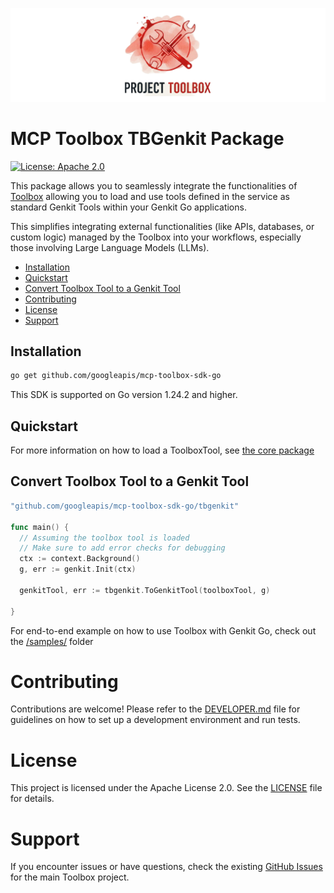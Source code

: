 ![MCP Toolbox Logo](https://raw.githubusercontent.com/googleapis/genai-toolbox/main/logo.png)

# MCP Toolbox TBGenkit Package

[![License: Apache 2.0](https://img.shields.io/badge/License-Apache%202.0-blue.svg)](https://opensource.org/licenses/Apache-2.0)

This package allows you to seamlessly integrate the functionalities of
[Toolbox](https://github.com/googleapis/genai-toolbox) allowing you to load and
use tools defined in the service as standard Genkit Tools within your Genkit Go
applications.

This simplifies integrating external functionalities (like APIs, databases, or
custom logic) managed by the Toolbox into your workflows, especially those
involving Large Language Models (LLMs).


<!-- TOC ignore:true -->
<!-- TOC -->

- [Installation](#installation)
- [Quickstart](#quickstart)
- [Convert Toolbox Tool to a Genkit Tool](#convert-toolbox-tool-to-a-genkit-tool)
- [Contributing](#contributing)
- [License](#license)
- [Support](#support)

<!-- /TOC -->

## Installation

```bash
go get github.com/googleapis/mcp-toolbox-sdk-go
```
This SDK is supported on Go version 1.24.2 and higher.

## Quickstart

For more information on how to load a ToolboxTool, see [the core package](https://github.com/googleapis/mcp-toolbox-sdk-go/tree/main/core)

## Convert Toolbox Tool to a Genkit Tool

```go
"github.com/googleapis/mcp-toolbox-sdk-go/tbgenkit"

func main() {
  // Assuming the toolbox tool is loaded
  // Make sure to add error checks for debugging
  ctx := context.Background()
  g, err := genkit.Init(ctx)

  genkitTool, err := tbgenkit.ToGenkitTool(toolboxTool, g)

}
```

For end-to-end example on how to use Toolbox with Genkit Go, check out the [/samples/](https://github.com/googleapis/mcp-toolbox-sdk-go/tree/main/tbgenkit/samples) folder

# Contributing

Contributions are welcome! Please refer to the [DEVELOPER.md](./DEVELOPER.md)
file for guidelines on how to set up a development environment and run tests.

# License

This project is licensed under the Apache License 2.0. See the
[LICENSE](https://github.com/googleapis/mcp-toolbox-sdk-go/blob/main/LICENSE) file for details.

# Support

If you encounter issues or have questions, check the existing [GitHub Issues](https://github.com/googleapis/genai-toolbox/issues) for the main Toolbox project.